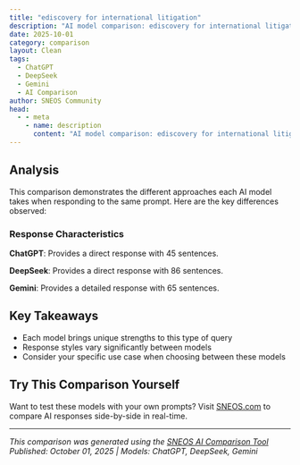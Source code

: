 ```yaml
---
title: "ediscovery for international litigation"
description: "AI model comparison: ediscovery for international litigation..."
date: 2025-10-01
category: comparison
layout: Clean
tags:
  - ChatGPT
  - DeepSeek
  - Gemini
  - AI Comparison
author: SNEOS Community
head:
  - - meta
    - name: description
      content: "AI model comparison: ediscovery for international litigation..."
---
```


<ChatComparison
  title="ediscovery for international litigation"
  prompt="ediscovery for international litigation"
  :responses='{"ChatGPT": "**eDiscovery for International Litigation**\n\n**eDiscovery** (electronic discovery) refers to the process of identifying, collecting, preserving, reviewing, and producing electronically stored information (ESI) as part of legal proceedings. In the context of **international litigation**, eDiscovery becomes particularly complex due to factors such as cross-border data transfer restrictions, diverse legal systems, language barriers, and different privacy regulations.\n\n### Key Considerations in eDiscovery for International Litigation\n\n1. **Legal Frameworks and Compliance**\n - **Data Protection Laws:** Different countries have varying data privacy laws that can impact eDiscovery. For example:\n - **EU GDPR:** Strict regulations on personal data processing and transfer (adequacy decisions, Standard Contractual Clauses).\n - **China\u0027s Cybersecurity Law:** Restricts cross-border data transfers.\n - **Other Jurisdictions:** Like Brazil\u2019s LGPD, Canada\u2019s PIPEDA, or US laws.\n - **Mutual Legal Assistance Treaties (MLATs):** Facilitate cross-border legal cooperation but can be slow.\n - **Local Regulations:** Some countries restrict the export of certain data types.\n\n2. **Data Transfer and Privacy**\n - Risk of violating privacy laws when transferring data across borders.\n - Use of data anonymization, pseudonymization, or minimization where necessary.\n - Application of encryption and secure transfer protocols.\n - Consider hosting data in neutral jurisdictions or localized data centers.\n\n3. **Identification and Preservation**\n - Identification of relevant custodians and data sources internationally.\n - Preservation obligations vary by jurisdiction; issuing legal holds in multiple countries can be complicated.\n - Need to ensure chain of custody and defensibility across jurisdictions.\n\n4. **Collection**\n - Collecting data in compliance with local laws.\n - May require involvement of local counsel or forensic experts.\n - Handling multiple data formats, languages, and time zones.\n\n5. **Review and Processing**\n - Multilingual document review can slow down the process; use of translation services or multilingual reviewers.\n - Use of advanced analytics, AI, and technology-assisted review (TAR) tools to reduce costs and improve efficiency.\n\n6. **Production**\n - Determining formats and scope of data production that comply with local regulations.\n - Negotiating discovery protocols tailored for cross-border cases.\n - Considering redactions due to privacy or privileged information laws.\n\n7. **Challenges in International eDiscovery**\n - Conflicting laws concerning data privacy and discovery obligations.\n - Varied standards and expectations between jurisdictions.\n - Increased costs due to complexity.\n - Logistical issues (time zones, languages).\n - Enforcement and sanctions differ by country.\n\n### Best Practices for Managing International eDiscovery\n\n- **Early Case Assessment:** Understand the scope, relevant jurisdictions, and applicable laws from the outset.\n- **Engage Local Counsel:** To navigate local data privacy and discovery laws.\n- **Data Mapping:** To identify where data resides globally.\n- **Use Clear Protocols:** Develop agreed-upon discovery plans, including scope, format, review processes, and protections.\n- **Implement Technology Solutions:** Use secure data transfer and review platforms that support multiple languages.\n- **Training \u0026 Communication:** Keep all stakeholders informed about international issues in eDiscovery.\n- **Cultural Sensitivity:** Be aware of differing cultural norms around privacy and data handling.\n\n---\n\n**Summary:** eDiscovery in international litigation requires a strategic, legally compliant approach balancing discovery obligations with local data privacy laws and cross-border challenges. Collaboration with local experts, thorough planning, and appropriate use of technology are essential for effective management.\n\n---\n\nIf you have a specific jurisdiction or case context in mind, I can provide more tailored guidance!", "DeepSeek": "Of course. eDiscovery for international litigation is a highly complex field that sits at the intersection of law, technology, and international relations. The core challenge is reconciling the broad, US-style discovery obligations with the strict data privacy and blocking statutes of other nations.\n\nHere is a comprehensive guide to the key considerations, risks, and strategies for managing eDiscovery in cross-border disputes.\n\n---\n\n### **1. The Fundamental Challenge: US Discovery vs. Foreign Privacy Laws**\n\n* **US Federal Rules of Civil Procedure (FRCP):** Require parties to produce all relevant, non-privileged electronically stored information (ESI) upon request. This is often interpreted broadly.\n* **Foreign Data Privacy Laws:** Laws like the EU\u0027s **General Data Protection Regulation (GDPR)**, China\u0027s **Personal Information Protection Law (PIPL)**, and South Korea\u0027s **Personal Information Protection Act (PIPA)** strictly regulate the transfer of personal data outside their borders. Personal data is defined very broadly.\n* **Data Localization \u0026 \u0022Blocking Statutes\u0022:** Some countries have laws that explicitly prohibit the transfer of data for use in foreign legal proceedings without going through specific, often lengthy, official channels.\n * **France:** The French Blocking Statute (Law 80-538) criminalizes the transfer of documents for use in foreign proceedings without following specific procedures.\n * **Germany:** The German Federal Data Protection Act (BDSG) imposes strict limitations.\n * **China \u0026 Russia:** Have robust data localization laws requiring certain data to be stored on servers within the country.\n\n**The Conflict:** A US court may order a company to produce employee emails from its German office. Complying directly with this order would violate the GDPR. Refusing to comply could lead to sanctions from the US court (fines, adverse inference rulings, case dismissal).\n\n---\n\n### **2. Key Legal Considerations \u0026 Risks**\n\n* **Sanctions from the US Court:** For failing to comply with discovery orders.\n* **Enforcement Actions \u0026 Fines from Foreign Regulators:** For violating data privacy laws (e.g., GDPR fines can be up to 4% of global annual turnover).\n* **Criminal Liability for Individuals:** In jurisdictions with blocking statutes, company officers could face criminal charges.\n* **Loss of Legal Privilege:** Inadvertent production of legally privileged documents can waive that privilege.\n* **Reputational Damage:** Publicly violating data privacy laws can severely harm a company\u0027s brand and customer trust.\n\n---\n\n### **3. Strategic Framework \u0026 Best Practices**\n\nNavigating this requires a proactive, strategic approach.\n\n#### **A. Early Case Assessment \u0026 Legal Hold**\n\n1. **Map the Data Universe:** Immediately identify where relevant data resides. Which countries? What data types (emails, Slack, databases)? Who are the key custodians?\n2. **Issue a Legally Defensible Legal Hold:** Notify all relevant custodians (including international employees) of their duty to preserve data. The hold notice must be clear and account for local language and legal requirements.\n\n#### **B. Engage with Foreign Counsel Early and Often**\n\nThis is the most critical step. **Do not assume US discovery rules apply.**\n* **Role of Foreign Counsel:** They will advise on:\n * Local data privacy and employment laws.\n * The requirements of any blocking statutes.\n * The possibility of obtaining waivers from employees/data subjects.\n * The official mechanisms for obtaining permission for data transfer (e.g., through a court in their country).\n\n#### **C. Navigate the Transfer Hurdle: Mechanisms for Lawful Data Transfer**\n\nYou cannot simply copy data from an EU server to a US review platform. You must have a lawful basis for transfer.\n\n1. **Explicit Consent:** Obtain informed, specific consent from each data subject (e.g., employee). This is often difficult and impractical in a litigation context.\n2. **Derogations (under GDPR):** Certain limited exceptions may apply, such as for the \u0022establishment, exercise or defense of legal claims.\u0022 This is a common argument but should not be relied upon alone; it\u0027s best used in conjunction with other safeguards.\n3. **Data Transfer Agreements with Supplemental Measures:** This is the most robust and common approach.\n * Use **Standard Contractual Clauses (SCCs)** approved by the European Commission.\n * Implement **\u0022Supplemental Measures\u0022** to ensure US law does not impinge on the protection of the data (as required after the *Schrems II* ruling). These measures include:\n * **Technical Measures:** Strong encryption (both in transit and at rest) and pseudonymization of personal data *before* it leaves the jurisdiction.\n * **Organizational Measures:** Strict access controls and confidentiality agreements for anyone handling the data.\n4. **Pursue Discovery Through the Hague Evidence Convention:** This international treaty provides a formal process whereby a US court can request a foreign court to gather evidence on its behalf. While it is a safe and lawful method, it is notoriously **slow, expensive, and often inefficient** for large-scale eDiscovery.\n\n#### **D. Minimize Data Exposure: Data Processing \u0026 Review Strategies**\n\nThe less personal data you transfer, the lower your risk.\n\n1. **Process and Review Data In-Country:** Set up a temporary, secure eDiscovery processing and review environment within the country where the data resides. This keeps the data subject to local law until the point of review.\n2. **Aggressive Data Minimization:**\n * **Technology-Assisted Review (TAR):** Use machine learning to quickly identify relevant documents, minimizing the dataset for human review.\n * **De-duplication and Filtering:** Remove duplicate files and filter by date, custodian, and keyword to reduce volume.\n * **Pseudonymization/Redaction:** Before transfer, replace personal identifiers (names, email addresses) with pseudonyms or aggressively redact them. This transforms personal data into non-personal data, significantly easing transfer restrictions.\n\n---\n\n### **4. Practical Checklist for International eDiscovery**\n\n* [ ] **Form a Cross-Functional Team:** Legal (US and foreign counsel), IT, Data Privacy Officer, and eDiscovery provider.\n* [ ] **Conduct a Data Privacy Impact Assessment:** Document the risks and your planned mitigation strategies.\n* [ ] **Choose the Right eDiscovery Vendor:** Select one with proven experience in international data transfers, secure global infrastructure, and strong data minimization tools.\n* [ ] **Develop a Transparent Protocol:** Create a clear, documented plan for how data will be collected, processed, reviewed, and transferred. This protocol can be presented to the US court to demonstrate good faith and to foreign regulators to show compliance.\n* [ ] **Seek a Protective Order from the US Court:** Ask the court to enter an order that aligns with your data transfer protocol and restricts access to the produced data, which can help satisfy foreign \u0022supplemental measures\u0022 requirements.\n* [ ] **Consider a \u0022Clawback\u0022 Agreement:** A Federal Rule of Evidence 502(d) order allows parties to retrieve inadvertently produced privileged documents without waiving privilege, providing an important safety net.\n\n### **Conclusion**\n\nSuccess in international eDiscovery hinges on **proactivity, not reactivity.** It requires a \u0022privacy-by-design\u0022 approach where data protection principles are baked into the discovery process from the very beginning. By understanding the legal conflicts, engaging local experts, leveraging technology for minimization, and using lawful transfer mechanisms, organizations can effectively manage their legal obligations while mitigating the significant risks of non-compliance with international data privacy laws.", "Gemini": "eDiscovery for international litigation presents a complex web of challenges that go beyond the typical domestic eDiscovery process. Here\u0027s a breakdown of the key considerations:\n\n**1. Legal Framework and Data Privacy Regulations:**\n\n* **Varying Laws:** Different countries have drastically different laws governing data privacy, data security, and civil procedure. Understanding these differences is critical to avoid legal sanctions and maintain compliance. Key regulations to be aware of include:\n * **GDPR (General Data Protection Regulation):** The EU\u0027s GDPR is a comprehensive data privacy law that significantly impacts eDiscovery involving personal data of EU citizens. It covers almost any processing of personal data, including collection, storage, and transfer.\n * **Other International Data Protection Laws:** Many other countries have their own data protection laws (e.g., CCPA in California, LGPD in Brazil, PIPEDA in Canada, PDPA in Singapore, Privacy Act in Australia).\n * **Civil Procedure Rules:** Each country\u0027s rules of civil procedure dictate how evidence can be collected, produced, and used in court. These rules often differ significantly from the Federal Rules of Civil Procedure in the U.S.\n* **Data Sovereignty:** Data sovereignty laws require data to be stored and processed within a specific country\u0027s borders. This can complicate eDiscovery, especially when the litigation is in a different country.\n* **Blocking Statutes:** Some countries have \u0022blocking statutes\u0022 that prohibit the transfer of certain types of data outside their borders, particularly data that relates to trade secrets or national security.\n* **Data Minimization:** GDPR emphasizes data minimization, which requires companies to collect and process only the data that is strictly necessary for a specific purpose. This can conflict with the broad discovery requests often seen in U.S. litigation.\n* **Right to Be Forgotten (Right to Erasure):** GDPR grants individuals the right to have their personal data erased under certain circumstances. This can impact the availability of relevant data for eDiscovery.\n\n**2. Cross-Border Data Transfers:**\n\n* **Transfer Mechanisms:** When data needs to be transferred across borders, it must be done in a legally compliant manner. Common transfer mechanisms include:\n * **Standard Contractual Clauses (SCCs):** Pre-approved contractual clauses issued by the European Commission that establish a legal basis for data transfers.\n * **Binding Corporate Rules (BCRs):** Internal data protection rules approved by a data protection authority for multinational companies to transfer data within their corporate group.\n * **Adequacy Decisions:** The European Commission has recognized certain countries as having data protection laws that are essentially equivalent to GDPR, allowing data to be transferred to those countries without further safeguards. (However, adequacy can be withdrawn).\n * **Consent:** Obtaining explicit consent from individuals to transfer their data can be an option, but it\u0027s often difficult to obtain and manage, especially at scale.\n* **Schrems II Decision:** The Schrems II decision invalidated the EU-US Privacy Shield framework, which had been a common mechanism for transferring data between the EU and the US. This decision has significantly increased the complexity of cross-border data transfers.\n\n**3. Language and Cultural Differences:**\n\n* **Multiple Languages:** Documents may be in multiple languages, requiring translation and linguistic analysis.\n* **Cultural Context:** Understanding the cultural context of communications is crucial for accurate interpretation and relevance assessment. Humor, sarcasm, and idioms can be misinterpreted if not understood within their cultural context.\n* **Localization:** eDiscovery tools and workflows may need to be localized to support different languages, date formats, and character sets.\n\n**4. Data Collection Challenges:**\n\n* **Remote Collection:** Data may be located in different countries, requiring remote data collection tools and processes.\n* **Preservation in Place:** To avoid cross-border data transfers, \u0022preservation in place\u0022 strategies may be used, where data is preserved and reviewed within its original location.\n* **Technology and Infrastructure:** The available technology and infrastructure for data collection and processing may vary significantly across different countries.\n* **Data Formats:** Dealing with different data formats (e.g., non-Western character sets, legacy systems) can pose technical challenges.\n\n**5. ESI Processing and Review:**\n\n* **Redaction:** Redaction may be necessary to remove confidential or privileged information, or to comply with data privacy laws.\n* **Privilege Review:** Determining which documents are privileged can be complex in international litigation, as different countries have different rules regarding attorney-client privilege and other privileges.\n* **Technology-Assisted Review (TAR):** TAR can be particularly helpful in international litigation to reduce the volume of documents that need to be manually reviewed. TAR workflows may need to be adapted to account for different languages and cultural contexts.\n* **Translation Workflow:** Integrate professional translation services into the review workflow. Consider machine translation for initial culling and prioritize human translation for key documents.\n\n**6. Project Management and Coordination:**\n\n* **Global Team:** Assemble a team with expertise in international law, data privacy, eDiscovery technology, and project management.\n* **Clear Communication:** Establish clear communication channels and protocols to ensure that all team members are aligned.\n* **Documentation:** Document all steps of the eDiscovery process to demonstrate compliance with applicable laws and regulations.\n* **Expert Counsel:** Consult with local counsel in each relevant jurisdiction to ensure compliance with local laws and regulations.\n* **Cost Management:** International eDiscovery can be significantly more expensive than domestic eDiscovery. Develop a detailed budget and implement cost-containment measures.\n\n**Key Strategies for Navigating International eDiscovery:**\n\n* **Early Case Assessment (ECA):** Conduct a thorough ECA to understand the scope of the data involved, the applicable legal framework, and the potential challenges.\n* **Data Mapping:** Identify where data is located, what types of data are involved, and who has access to it.\n* **Proportionality:** Argue for discovery requests that are proportional to the needs of the case and the value of the information sought.\n* **Meet and Confer:** Engage in early and frequent discussions with opposing counsel to narrow the scope of discovery and address potential issues.\n* **Utilize Technology:** Leverage eDiscovery technology to automate tasks, reduce costs, and improve efficiency.\n* **Secure Data Storage:** Choose secure data storage locations that comply with applicable data privacy laws.\n* **Training:** Provide training to all team members on international data privacy laws and eDiscovery best practices.\n\n**In summary, eDiscovery in international litigation demands careful planning, expert advice, and a thorough understanding of the complex interplay of legal, technical, and cultural factors. Ignoring these complexities can result in significant legal and financial risks.**\n"}' 
  published-date="21:38"
/>

## Analysis

This comparison demonstrates the different approaches each AI model takes when responding to the same prompt. Here are the key differences observed:

### Response Characteristics

**ChatGPT**: Provides a direct response with 45 sentences. 

**DeepSeek**: Provides a direct response with 86 sentences. 

**Gemini**: Provides a detailed response with 65 sentences. 

## Key Takeaways

- Each model brings unique strengths to this type of query
- Response styles vary significantly between models
- Consider your specific use case when choosing between these models

## Try This Comparison Yourself

Want to test these models with your own prompts? Visit [SNEOS.com](https://sneos.com) to compare AI responses side-by-side in real-time.

---

*This comparison was generated using the [SNEOS AI Comparison Tool](https://sneos.com)*
*Published: October 01, 2025 | Models: ChatGPT, DeepSeek, Gemini*
